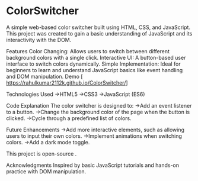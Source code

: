 # ColorSwitcher
A simple web-based color switcher built using HTML, CSS, and JavaScript. This project was created to gain a basic understanding of JavaScript and its interactivity with the DOM.

Features
Color Changing: Allows users to switch between different background colors with a single click.
Interactive UI: A button-based user interface to switch colors dynamically.
Simple Implementation: Ideal for beginners to learn and understand JavaScript basics like event handling and DOM manipulation.
Demo
[ https://rahulkumar2112k.github.io/ColorSwitcher/]

Technologies Used
->HTML5
->CSS3
->JavaScript (ES6)


Code Explanation
The color switcher is designed to:
->Add an event listener to a button.
->Change the background color of the page when the button is clicked.
->Cycle through a predefined list of colors.

Future Enhancements
->Add more interactive elements, such as allowing users to input their own colors.
->Implement animations when switching colors.
->Add a dark mode toggle.

This project is open-source .

Acknowledgments
Inspired by basic JavaScript tutorials and hands-on practice with DOM manipulation.

